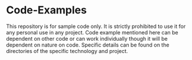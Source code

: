 # Code-Examples

This repository is for sample code only. It is strictly prohibited to use it for any personal use in any project.
Code example mentioned here can be dependent on other code or can work individually though it will be dependent on nature on code.
Specific details can be found on the directories of the specific technology and project.

